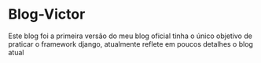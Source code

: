 ﻿# Blog-Victor
 
 Este blog foi a primeira versão do meu blog oficial tinha o único objetivo de praticar o framework django, atualmente reflete em poucos detalhes o blog atual
